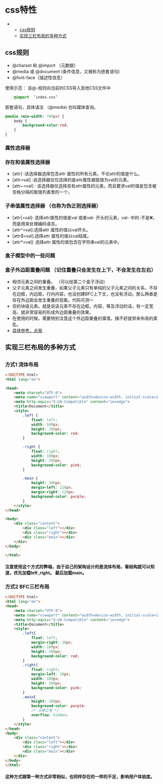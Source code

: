 # css特性
*
    * [css规则](#1)
    * [实现三栏布局的多种方式](#2)

<h2 id=1> css规则 </h2>

- @charset 和 @import （元数据）
- @media 或 @document (条件信息，又被称为嵌套语句)
- @font-face（描述性信息）

使用示范： 该@-规则向当前的CSS导入其他CSS文件中
```css
    @import  ‘index.css’
```
嵌套语句，具体语法 （@media) 也叫媒体查询。
```css
@media (min-width: 700px) {
    body {
        background-color:red;
    }
}
```

### 属性选择器 

### 存在和值属性选择器 
- [attr] :该选择器选择包含attr 属性的所有元素。不论attr的值是什么。
- [attr=val] :该选择器仅仅选择的是attr属性被赋值为val的元素。
- [attr~=val] : 该选择器仅选择具有attr属性的元素。而且要求val的值是包含被空格分隔的取值列表里的一个。

### 子串值属性选择器 （也称为伪正则选择器） 
- [attr|=val]: 选择attr属性的值是val 或者val- 开头的元素，val- 中的-不是❌，而是用来处理编码语言。
- [attr^=val]:选择attr 属性的值以val开头。
- [attr$=val]:选择attr 属性的值以val结尾。
- [attr*=val]: 选择attr 属性的值包含在字符串val的元素中。


### 盒子模型中的一些问题 

### 盒子外边距重叠问题 （记住重叠只会发生在上下，不会发生在左右）
- 相邻元素之间的重叠。 （可以给第二个盒子浮动）
- 父子元素之间发生重叠，如果父子元素只有单纯的父子元素之间的关系，不存在边框，内边距，行内内容，也没创建BFC上下文，也没有浮动。那么两者是存在外边距会发生重叠的现象。代码可测～
- 空的块级元素。就是说该元素不存在边框，内容，等及浮动的话，有一定宽高，就非常容易的形成外边距重叠的效果。
- 在使用的时候，需要特别注意这个外边距重叠的事情，搞不好就带来布局的紊乱。
- [具体参考，点我](https://developer.mozilla.org/zh-CN/docs/Web/CSS/CSS_Box_Model/Mastering_margin_collapsing)


<h2 id=2> 实现三栏布局的多种方式<h2>

### 方式1 流体布局 
```html
<!DOCTYPE html>
<html lang="en">

<head>
    <meta charset="UTF-8">
    <meta name="viewport" content="width=device-width, initial-scale=1.0">
    <meta http-equiv="X-UA-Compatible" content="ie=edge">
    <title>Document</title>
    <style>
        .left {
            float: left;
            width: 100px;
            height: 200px;
            background-color: red;
        }

        .right {
            float: right;
            width: 100px;
            height: 200px;
            background-color: pink;
        }

        .main {
            height: 200px;
            margin-left: 120px;
            margin-right: 120px;
            background-color: purple;
        }
    </style>
</head>

<body>
    <div class="content">
        <div class="left"></div>
        <div class="right"></div>
        <div class="main"></div>
    </div>
</body>

</html>
```
#### 注意使用这个方式的弊端，由于自己的架构设计的是流体布局，看结构就可以知道，优先加载left ,right。 最后加载main。

### 方式2 BFC三栏布局
```html
<!DOCTYPE html>
<html lang="en">
<head>
    <meta charset="UTF-8">
    <meta name="viewport" content="width=device-width, initial-scale=1.0">
    <meta http-equiv="X-UA-Compatible" content="ie=edge">
    <title>Document</title>
    <style>
        .left{
            float: left;
            margin-right: 20px;
            width: 100px;
            height: 200px;
            background-color: red;
        }
        .right{
            float: right;
            margin-left: 20px;
            width: 100px;
            height: 200px;
            background-color: pink;
        }
        .main{
            height: 200px;
            background-color: purple;
            /* 点睛之笔 */
            overflow: hidden;
        }
    </style>
</head>
<body>
    <div class="content">
        <div class="left"></div>
        <div class="right"></div>
        <div class="main"></div>
    </div>
</body>
</html>
``` 
#### 这种方式跟第一种方式非常相似，也同样存在的一样的不足，影响用户体验度。